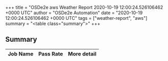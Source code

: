 +++
title = "OSDe2e aws Weather Report 2020-10-19 12:00:24.526106462 +0000 UTC"
author = "OSDe2e Automation"
date = "2020-10-19 12:00:24.526106462 +0000 UTC"
tags = ["weather-report", "aws"]
summary = "<table class=\"summary\"></table>"
+++
## Summary

| Job Name | Pass Rate | More detail |
|----------|-----------|-------------|



